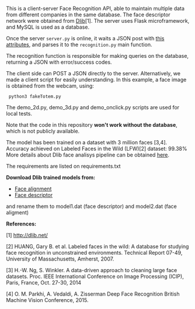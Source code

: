 
This is a client-server Face Recognition API, able to maintain multiple data from different companies 
in the same database.
The face descriptor network were obtained from [Dlib](http://dlib.net)[1].
The server uses Flask microframework, and MySQL is used as a database.

Once the server ```server.py``` is online, it waits  a JSON post with [this attributes](https://github.com/luanps/faceRecognitionAPI/blob/49ebd3387ef947a9ba6987a31f553b1885be8cc5/client.py#L14-L40), and parses it to the ```recognition.py``` main function.

The recognition function is responsible for making queries on the database, returning a JSON with error/success codes.

The client side can POST a JSON directly to the server.
Alternatively, we made a client script for easily understanding. In this example,
 a face image is obtained from the webcam, using:
```
 python3 fakeTotem.py
```

The demo_2d.py, demo_3d.py and demo_onclick.py scripts are used for local tests.

Note that the code in this repository  **won't work without the database**, which is not
publicly available.


The model has been trained on a dataset with 3 million faces
[3,4]. Accuracy achieved on Labeled Faces in the Wild (LFW)[2] dataset: 99.38%
More details about Dlib face analisys pipeline can be obtained
[here](https://github.com/davisking/dlib-models).


The requirements are listed  on requirements.txt

**Download Dlib trained models from:**

- [Face alignment](http://dlib.net/files/shape_predictor_5_face_landmarks.dat.bz2)
- [Face descriptor](http://dlib.net/files/dlib_face_recognition_resnet_model_v1.dat.bz2)

and rename them to model1.dat (face descriptor) and model2.dat (face aligment)

**References:**

[1] http://dlib.net/

[2] HUANG, Gary B. et al. Labeled faces in the wild: A database for studying
face recognition in unconstrained environments. Technical Report 07-49,
     University of Massachusetts, Amherst, 2007.

[3] H.-W. Ng, S. Winkler. A data-driven approach to cleaning large face
datasets. Proc. IEEE International Conference on Image Processing (ICIP),
  Paris, France, Oct. 27-30, 2014 

[4] O. M. Parkhi, A. Vedaldi, A. Zisserman Deep Face Recognition British
Machine Vision Conference, 2015.


